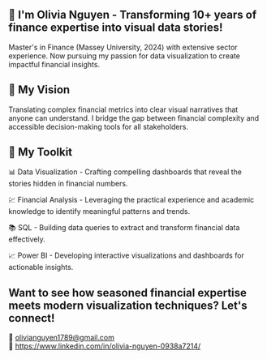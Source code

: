 

## 👋 I'm Olivia Nguyen - Transforming 10+ years of finance expertise into visual data stories!

Master's in Finance (Massey University, 2024) with extensive sector experience. Now pursuing my passion for data visualization to create impactful financial insights.

## 🎯 My Vision

Translating complex financial metrics into clear visual narratives that anyone can understand. I bridge the gap between financial complexity and accessible decision-making tools for all stakeholders.

## 🧰 My Toolkit

📊 Data Visualization - Crafting compelling dashboards that reveal the stories hidden in financial numbers.

💹 Financial Analysis - Leveraging the practical experience and academic knowledge to identify meaningful patterns and trends.

📚 SQL - Building data queries to extract and transform financial data effectively.

📈 Power BI - Developing interactive visualizations and dashboards for actionable insights.

## Want to see how seasoned financial expertise meets modern visualization techniques? Let's connect!

📧 olivianguyen1789@gmail.com  
📍 https://www.linkedin.com/in/olivia-nguyen-0938a7214/


